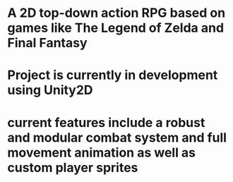 # A 2D top-down action RPG based on games like The Legend of Zelda and Final Fantasy
# Project is currently in development using Unity2D
# current features include a robust and modular combat system and full movement animation as well as custom player sprites
